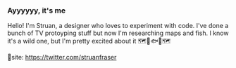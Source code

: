 ### Ayyyyyy, it's me
Hello! I'm Struan, a designer who loves to experiment with code. I've done a bunch of TV protoyping stuff but now I'm researching maps and fish. I know it's a wild one, but I'm pretty excited about it 🗺🐠🐟🐡🗺

🐥site: https://twitter.com/struanfraser

<!--
**Skinny-Malinky/Skinny-Malinky** is a ✨ _special_ ✨ repository because its `README.md` (this file) appears on your GitHub profile.

Here are some ideas to get you started:

- 🔭 I’m currently working on ...
- 🌱 I’m currently learning ...
- 👯 I’m looking to collaborate on ...
- 🤔 I’m looking for help with ...
- 💬 Ask me about ...
- 📫 How to reach me: ...
- 😄 Pronouns: ...
- ⚡ Fun fact: ...
-->
